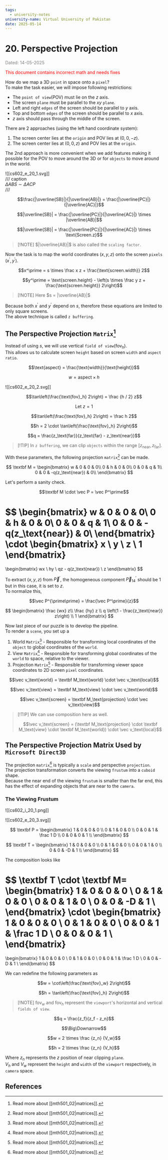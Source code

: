 ```yaml
---
tags:
  - university-notes
university-name: Virtual University of Pakistan
date: 2025-05-14
---
```


# 20. Perspective Projection

<span style="color: gray;">Dated: 14-05-2025</span>

<span style="color: red;">This document contains incorrect math and needs fixes</span>

How do we map a 3D `point` in space onto a `pixel`?  
To make the task easier, we will impose following restrictions:

- The `point of view`(POV) must lie on the $z$ axis.
- The screen `plane` must be parallel to the $xy$ `plane`.
- Left and right `edges` of the screen should be parallel to $y$ axis.
- Top and bottom `edges` of the screen should be parallel to $x$ axis.
- $z$ axis should pass through the middle of the screen.

There are 2 approaches (using the left hand coordinate system):

1. The screen center lies at the `origin` and POV lies at $(0, 0, -z)$.
2. The screen center lies at $(0, 0, z)$ and POV lies at the `origin`.

The 2nd approach is more convenient when we add features making it possible for the POV to move around the 3D or for `objects` to move around in the world.

![[cs602_e_20_1.svg]]  
/// caption  
$\Delta ABS \sim \Delta ACP$  
///

$$\frac{|\overline{SB}|}{|\overline{AB}|} = \frac{|\overline{PC}|}{|\overline{AC}|}$$

$$|\overline{SB}| = \frac{|\overline{PC}|}{|\overline{AC}|} \times |\overline{AB}|$$

$$|\overline{SB}| = \frac{|\overline{PC}|}{|\overline{AC}|} \times \text{Screen.z}$$

> [!NOTE] $|\overline{AB}|$ is also called the `scaling factor`.

Now the task is to map the world coordinates $(x, y, z)$ onto the screen `pixels` $(x^\prime, y^\prime)$.

$$x^\prime = s \times \frac x z + \frac{\text{screen.width}} 2$$

$$y^\prime = \text{screen.height} - \left(s \times \frac y z + \frac{\text{screen.height}} 2\right)$$

> [!NOTE] Here $s = |\overline{AB}|$

Because both $x^\prime$ and $y^\prime$ depend on $s$, therefore these equations are limited to only square screens.  
The above technique is called `z buffering`.

## The Perspective Projection `Matrix`[^1]

Instead of using $s$, we will use vertical `field of view`($\text{fov}_h$).  
This allows us to calculate screen `height` based on screen `width` and `aspect ratio`.

$$\text{aspect} = \frac{\text{width}}{\text{height}}$$

$$w = \text{aspect} \times h$$

![[cs602_e_20_2.svg]]  

$$\tan\left(\frac{\text{fov}_h} 2\right) = \frac {h / 2} z$$

$$\text{Let } z = 1$$

$$\tan\left(\frac{\text{fov}_h} 2\right) = \frac h 2$$

$$h = 2 \cdot \tan\left(\frac{\text{fov}_h} 2\right)$$

$$q = \frac{z_\text{far}}{z_\text{far} - z_\text{near}}$$

> [!TIP] In `z buffering`, we can clip `objects` within the range $[z_\text{near}, z_\text{far}]$.

With these parameters, the following projection `matrix`[^1] can be made.

$$
\textbf M = 
\begin{bmatrix}
	w & 0 & 0 & 0\\
	0 & h & 0 & 0\\
	0 & 0 & q & 1\\
	0 & 0 & -q(z_\text{near}) & 0\\
\end{bmatrix}
$$

Let's perform a sanity check.  

$$\textbf M \cdot \vec P = \vec P^\prime$$

$$
\begin{bmatrix}
	w & 0 & 0 & 0\\
	0 & h & 0 & 0\\
	0 & 0 & q & 1\\
	0 & 0 & -q(z_\text{near}) & 0\\
\end{bmatrix}
\cdot
\begin{bmatrix}
	x \\
	y \\
	z \\
	1
\end{bmatrix}
=
\begin{bmatrix}
	wx \\
	hy \\
	qz - q(z_\text{near}) \\
	z
\end{bmatrix}
$$

To extract $(x, y, z)$ from $\vec P^\prime$, the homogeneous component $\vec P^\prime_{14}$ should be $1$ but in this case, it is set to $z$.  
To normalize this,  

$$\vec P^{\prime\prime} = \frac{\vec P^\prime}{z}$$

$$
\begin{bmatrix}
	\frac {wx} z\\
	\frac {hy} z \\
	q \left(1 - \frac{z_\text{near}} z\right) \\
	1
\end{bmatrix}
$$

Now last piece of our puzzle is to develop the pipeline.  
To render a `scene`, you set up a 

1. World `Matrix`[^1] - Responsible for transforming local coordinates of the `object` to global coordinates of the `world`.
2. View `Matrix`[^1] - Responsible for transforming global coordinates of the `world` to space, relative to the viewer.
3. Projection `Matrix`[^1] - Responsible for transforming viewer space coordinates to 2D screen `pixel` coordinates.

$$\vec v_\text{world} = \textbf M_\text{world} \cdot \vec v_\text{local}$$

$$\vec v_\text{view} = \textbf M_\text{view} \cdot \vec v_\text{world}$$

$$\vec v_\text{screen} = \textbf M_\text{projection} \cdot \vec v_\text{view}$$

> [!TIP] We can use composition here as well.
> 
> $$\vec v_\text{screen} = (\textbf M_\text{projection} \cdot \textbf M_\text{view} \cdot \textbf M_\text{world}) \cdot \vec v_\text{local}$$

## The Perspective Projection Matrix Used by `Microsoft Direct3D`

The projection `matrix`[^1] is typically a `scale` and perspective `projection`.  
The projection transformation converts the viewing `frustum` into a `cuboid` shape.  
Because the near end of the viewing `frustum` is smaller than the far end, this has the effect of expanding objects that are near to the `camera`.

### The Viewing Frustum

![[cs602_i_20_1.png]]

![[cs602_e_20_3.svg]]

$$
\textbf P = 
\begin{bmatrix}
	1 & 0 & 0 & 0 \\
	0 & 1 & 0 & 0 \\
	0 & 0 & 1 & \frac 1 D \\
	0 & 0 & 0 & 1 \\
\end{bmatrix}
$$

$$
\textbf T = 
\begin{bmatrix}
	1 & 0 & 0 & 0 \\
	0 & 1 & 0 & 0 \\
	0 & 0 & 1 & 0 \\
	0 & 0 & -D & 1 \\
\end{bmatrix}
$$

The composition looks like

$$
\textbf T \cdot \textbf M= 
\begin{bmatrix}
	1 & 0 & 0 & 0 \\
	0 & 1 & 0 & 0 \\
	0 & 0 & 1 & 0 \\
	0 & 0 & -D & 1 \\
\end{bmatrix}
\cdot
\begin{bmatrix}
	1 & 0 & 0 & 0 \\
	0 & 1 & 0 & 0 \\
	0 & 0 & 1 & \frac 1 D \\
	0 & 0 & 0 & 1 \\
\end{bmatrix}
=
\begin{bmatrix}
	1 & 0 & 0 & 0 \\
	0 & 1 & 0 & 0 \\
	0 & 0 & 1 & \frac 1 D \\
	0 & 0 & -D & 1 \\
\end{bmatrix}
$$

We can redefine the following parameters as  

$$w = \cot\left(\frac{\text{fov}_w} 2\right)$$

$$h = \tan\left(\frac{\text{fov}_h} 2\right)$$

> [!NOTE] $\text{fov}_w$ and $\text{fov}_h$ represent the `viewport`'s horizontal and vertical `fields of view`.

$$q = \frac{z_f}{z_f - z_n}$$

$$\Big\Downarrow$$

$$w = 2 \times \frac {z_n} {V_w}$$

$$h = 2 \times \frac {z_n} {V_h}$$

Where $z_n$ represents the $z$ position of near clipping `plane`.  
$V_h$ and $V_w$ represent the `height` and `width` of the `viewport` respectively, in `camera` space.

## References

[^1]: Read more about [[mth501_02|matrices]].